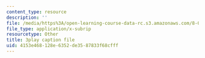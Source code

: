 ```yaml
---
content_type: resource
description: ''
file: /media/https%3A/open-learning-course-data-rc.s3.amazonaws.com/8-06-quantum-physics-iii-spring-2018/4153e468128e6352de3587833f68cfff_dodj1I-IjWM.srt
file_type: application/x-subrip
resourcetype: Other
title: 3play caption file
uid: 4153e468-128e-6352-de35-87833f68cfff
---
```


